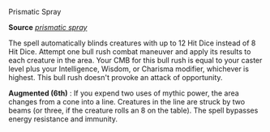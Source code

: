 Prismatic Spray

**Source** [_prismatic spray_](spells/prismaticSpray#_prismatic-spray)

The spell automatically blinds creatures with up to 12 Hit Dice instead of 8 Hit Dice. Attempt one bull rush combat maneuver and apply its results to each creature in the area. Your CMB for this bull rush is equal to your caster level plus your Intelligence, Wisdom, or Charisma modifier, whichever is highest. This bull rush doesn't provoke an attack of opportunity.

**Augmented (6th)** : If you expend two uses of mythic power, the area changes from a cone into a line. Creatures in the line are struck by two beams (or three, if the creature rolls an 8 on the table). The spell bypasses energy resistance and immunity.

